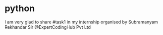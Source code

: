 # python
I am very glad to share #task1 in my internship organised by Subramanyam Rekhandar Sir @ExpertCodingHub Pvt Ltd
